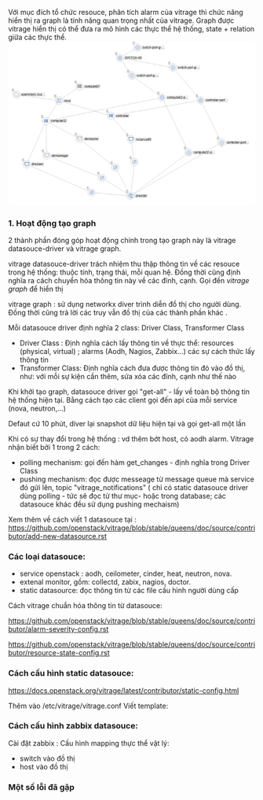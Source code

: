 
Với mục đích tổ chức resouce, phân tích alarm của vitrage thì chức năng hiển thị ra graph là tính năng quan trọng nhất của vitrage.
Graph được vitrage hiển thị có thể đưa ra mô hình các thực thể hệ thống, state + relation giữa các thực thể.
![kttq](image/graph0.png)

### 1. Hoạt động tạo graph
2 thành phần đóng góp hoạt động chính trong tạo graph này là vitrage datasouce-driver và vitrage graph.

vitrage datasouce-driver trách nhiệm thu thập thông tin về các resouce trong hệ thống: thuộc tính, trạng thái, mỗi quan hệ. Đồng thời cũng định nghĩa ra cách chuyển hóa thông tin này về các đỉnh, cạnh. Gọi đến *vitrage graph* để hiển thị

vitrage graph : sử dụng networkx diver trình diễn đồ thị cho người dùng. Đồng thời cũng trả lời các truy vẫn đồ thị của các thành phần khác .

Mỗi datasouce driver định nghĩa 2 class: Driver Class, Transformer Class
- Driver Class : Định nghĩa cách lấy thông tin về thực thể: resources (physical, virtual) ; alarms (Aodh, Nagios, Zabbix...) các sự cách thức lấy thông tin
- Transformer Class: Định nghĩa cách đưa được thông tin đó vào đồ thị, như:  với mỗi sự kiện cần thêm, sửa xóa các đỉnh, cạnh như thế nào

Khi khởi tạo graph, datasouce driver gọi "get-all" - lấy về toàn bộ thông tin hệ thống hiện tại. Bằng cách tạo các client gọi đến api của mỗi service (nova, neutron,...) 

Defaut cứ 10 phút, diver lại snapshot dữ liệu hiện tại và gọi get-all một lần

Khi có sự thay đổi trong hệ thống : vd thêm bớt host, có aodh alarm. Vitrage nhận biết bởi 1 trong 2 cách:
- polling mechanism: gọi đến hàm get_changes - định nghĩa trong Driver Class
- pushing mechanism: đọc được messeage từ message queue mà service đó gửi lên, topic "vitrage_notifications"
( chỉ có  static datasouce driver dùng polling - tức sẽ đọc từ thư mục- hoặc trong database; các datasouce khác đều sử dụng pushing mechaism)

Xem thêm về cách viết 1 datasouce tại : https://github.com/openstack/vitrage/blob/stable/queens/doc/source/contributor/add-new-datasource.rst
### Các loại datasouce: 
- service openstack : aodh, ceilometer, cinder, heat, neutron, nova.
- extenal monitor, gồm: collectd, zabix, nagios, doctor.
- static datasource: đọc thông tin từ các file cấu hình người dùng cấp

Cách vitrage chuẩn hóa thông tin từ datasouce:

https://github.com/openstack/vitrage/blob/stable/queens/doc/source/contributor/alarm-severity-config.rst

https://github.com/openstack/vitrage/blob/stable/queens/doc/source/contributor/resource-state-config.rst

### Cách cấu hình static datasouce: 
https://docs.openstack.org/vitrage/latest/contributor/static-config.html

Thêm vào /etc/vitrage/vitrage.conf
Viết template: 

### Cách cấu hình zabbix datasouce:
Cài đặt zabbix :
Cấu hình mapping thực thể vật lý:
- switch vào đồ thị
- host vào đồ thị

### Một số lỗi đã gặp
